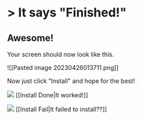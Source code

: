# > It says "Finished!"
## Awesome!
Your screen should now look like this.

![[Pasted image 20230426013711.png]]

Now just click "Install" and hope for the best!

![](https://cdn.discordapp.com/attachments/803186540359450664/1100957591233900564/image_2023-04-26_182246728.gif) [[Install Done|It worked!]]

![](https://cdn.discordapp.com/attachments/803186540359450664/1100957591233900564/image_2023-04-26_182246728.gif) [[Install Fail|It failed to install??]]